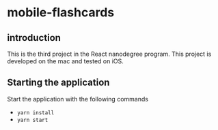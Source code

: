 # mobile-flashcards
## introduction
This is the third project in the React nanodegree program.
This project is developed on the mac and tested on iOS.

## Starting the application
Start the application with the following commands
* `yarn install`
* `yarn start`

